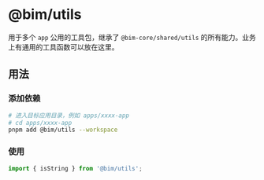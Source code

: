 # @bim/utils

用于多个 `app` 公用的工具包，继承了 `@bim-core/shared/utils` 的所有能力。业务上有通用的工具函数可以放在这里。

## 用法

### 添加依赖

```bash
# 进入目标应用目录，例如 apps/xxxx-app
# cd apps/xxxx-app
pnpm add @bim/utils --workspace
```

### 使用

```ts
import { isString } from '@bim/utils';
```
